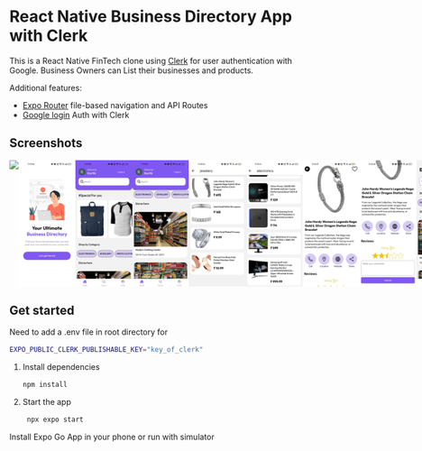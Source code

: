 # React Native Business Directory App with Clerk

This is a React Native FinTech clone using [Clerk](https://go.clerk.com/tQXLCe8) for user authentication with Google.
Business Owners can List their businesses and products.

Additional features:

- [Expo Router](https://docs.expo.dev/routing/introduction/) file-based navigation and API Routes
- [Google login](https://clerk.com/docs/custom-flows/email-sms-otp?utm_source=sponsorship&utm_medium=github&utm_campaign=simong&utm_content=rn-fintech) Auth with Clerk

## Screenshots

<div style="display: flex; flex-direction: 'row';">
<img src="./screenshots/0.jpg" width=20%>
<img src="./screenshots/1.jpg" width=20%>
<img src="./screenshots/2.jpg" width=20%>
<img src="./screenshots/3.jpg" width=20%>
<img src="./screenshots/4.jpg" width=20%>
<img src="./screenshots/5.jpg" width=20%>
<img src="./screenshots/6.jpg" width=20%>
<img src="./screenshots/7.jpg" width=20%>
<img src="./screenshots/8.jpg" width=20%>
<img src="./screenshots/9.jpg" width=20%>
<img src="./screenshots/10.jpg" width=20%>

</div>


## Get started

Need to add a .env file in root directory for
```bash
EXPO_PUBLIC_CLERK_PUBLISHABLE_KEY="key_of_clerk"
```

1. Install dependencies

   ```bash
   npm install
   ```

2. Start the app

   ```bash
    npx expo start
   ```

Install Expo Go App in your phone or run with simulator
